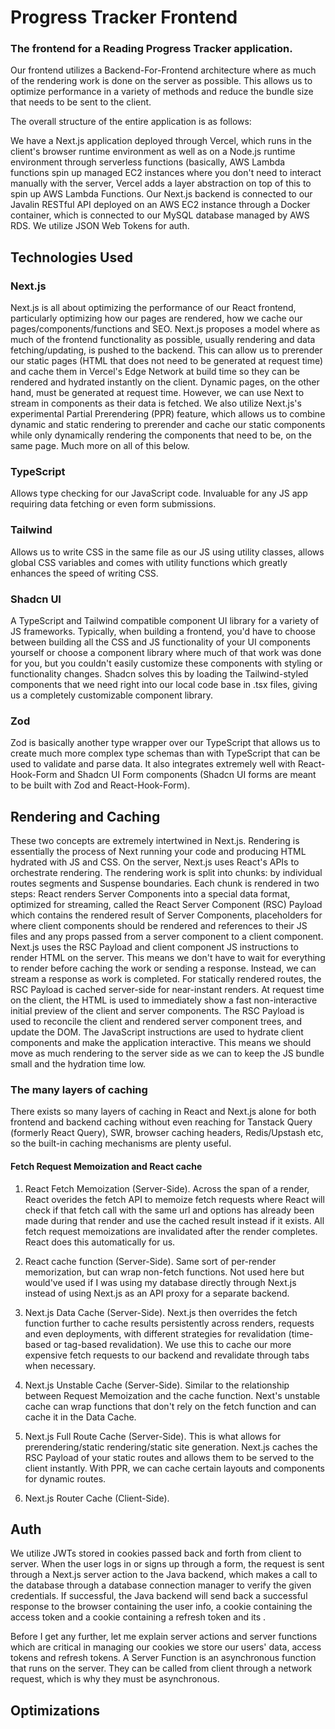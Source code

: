 # Progress Tracker Frontend

### The frontend for a Reading Progress Tracker application. 

Our frontend utilizes a Backend-For-Frontend architecture where as much of the rendering work is done on the server as possible. This allows us to optimize performance in a variety of methods and reduce the bundle size that needs to be sent to the client.

The overall structure of the entire application is as follows:

We have a Next.js application deployed through Vercel, which runs in the client's browser runtime environment as well as on a Node.js runtime environment through serverless functions (basically, AWS Lambda functions spin up managed EC2 instances where you don't need to interact manually with the server, Vercel adds a layer abstraction on top of this to spin up AWS Lambda Functions. Our Next.js backend is connected to our Javalin RESTful API deployed on an AWS EC2 instance through a Docker container, which is connected to our MySQL database managed by AWS RDS. We utilize JSON Web Tokens for auth.

## Technologies Used

### Next.js
Next.js is all about optimizing the performance of our React frontend, particularly optimizing how our pages are rendered, how we cache our pages/components/functions and SEO. Next.js proposes a model where as much of the frontend functionality as possible, usually rendering and data fetching/updating, is pushed to the backend. This can allow us to prerender our static pages (HTML that does not need to be generated at request time) and cache them in Vercel's Edge Network at build time so they can be rendered and hydrated instantly on the client. Dynamic pages, on the other hand, must be generated at request time. However, we can use Next to stream in components as their data is fetched. We also utilize Next.js's experimental Partial Prerendering (PPR) feature, which allows us to combine dynamic and static rendering to prerender and cache our static components while only dynamically rendering the components that need to be, on the same page. Much more on all of this below.

### TypeScript 
Allows type checking for our JavaScript code. Invaluable for any JS app requiring data fetching or even form submissions.

### Tailwind
Allows us to write CSS in the same file as our JS using utility classes, allows global CSS variables and comes with utility functions which greatly enhances the speed of writing CSS.

### Shadcn UI
A TypeScript and Tailwind compatible component UI library for a variety of JS frameworks. Typically, when building a frontend, you'd have to choose between building all the CSS and JS functionality of your UI components yourself or choose a component library where much of that work was done for you, but you couldn't easily customize these components with styling or functionality changes. Shadcn solves this by loading the Tailwind-styled components that we need right into our local code base in .tsx files, giving us a completely customizable component library.

### Zod 
Zod is basically another type wrapper over our TypeScript that allows us to create much more complex type schemas than with TypeScript that can be used to validate and parse data. It also integrates extremely well with React-Hook-Form and Shadcn UI Form components (Shadcn UI forms are meant to be built with Zod and React-Hook-Form).

## Rendering and Caching
These two concepts are extremely intertwined in Next.js. Rendering is essentially the process of Next running your code and producing HTML hydrated with JS and CSS. 
On the server, Next.js uses React's APIs to orchestrate rendering. The rendering work is split into chunks: by individual routes segments and Suspense boundaries. Each chunk is rendered in two steps:
React renders Server Components into a special data format, optimized for streaming, called the React Server Component (RSC) Payload which contains the rendered result of Server Components, placeholders for where client components should be rendered and references to their JS files and any props passed from a server component to a client component.
Next.js uses the RSC Payload and client component JS instructions to render HTML on the server. This means we don't have to wait for everything to render before caching the work or sending a response. Instead, we can stream a response as work is completed. For statically rendered routes, the RSC Payload is cached server-side for near-instant renders. 
At request time on the client, the HTML is used to immediately show a fast non-interactive initial preview of the client and server components.
The RSC Payload is used to reconcile the client and rendered server component trees, and update the DOM.
The JavaScript instructions are used to hydrate client components and make the application interactive.
This means we should move as much rendering to the server side as we can to keep the JS bundle small and the hydration time low. 

### The many layers of caching
There exists so many layers of caching in React and Next.js alone for both frontend and backend caching without even reaching for Tanstack Query (formerly React Query), SWR, browser caching headers, Redis/Upstash etc, so the built-in caching mechanisms are plenty useful.

#### Fetch Request Memoization and React cache
1. React Fetch Memoization (Server-Side). Across the span of a render, React overides the fetch API to memoize fetch requests where React will check if that fetch call with the same url and options has already been made during that render and use the cached result instead if it exists. All fetch request memoizations are invalidated after the render completes. React does this automatically for us.
   
2. React cache function (Server-Side). Same sort of per-render memorization, but can wrap non-fetch functions. Not used here but would've used if I was using my database directly through Next.js instead of using Next.js as an API proxy for a separate backend.

3. Next.js Data Cache (Server-Side). Next.js then overrides the fetch function further to cache results persistently across renders, requests and even deployments, with different strategies for revalidation (time-based or tag-based revalidation). We use this to cache our more expensive fetch requests to our backend and revalidate through tabs when necessary.

4. Next.js Unstable Cache (Server-Side). Similar to the relationship between Request Memoization and the cache function. Next's unstable cache can wrap functions that don't rely on the fetch function and can cache it in the Data Cache.

5. Next.js Full Route Cache (Server-Side). This is what allows for prerendering/static rendering/static site generation. Next.js caches the RSC Payload of your static routes and allows them to be served to the client instantly. With PPR, we can cache certain layouts and components for dynamic routes.

6. Next.js Router Cache (Client-Side).





## Auth

We utilize JWTs stored in cookies passed back and forth from client to server. When the user logs in or signs up through a form, the request is sent through a Next.js server action to the Java backend, which makes a call to the database through a database connection manager to verify the given credentials. If successful, the Java backend will send back a successful response to the browser containing the user info, a cookie containing the access token and a cookie containing a refresh token and its . 

Before I get any further, let me explain server actions and server functions which are critical in managing our cookies we store our users' data, access tokens and refresh tokens.
A Server Function is an asynchronous function that runs on the server. They can be called from client through a network request, which is why they must be asynchronous.

## Optimizations




















